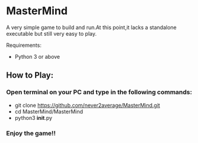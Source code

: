 # MasterMind

A very simple game to build and run.At this point,it lacks a standalone executable but still very easy to play.

Requirements:<br>
* Python 3 or above

## How to Play:<br>

### Open terminal on your PC and type in the following commands:<br> 
* git clone https://github.com/never2average/MasterMind.git
* cd MasterMind/MasterMind
* python3 __init__.py

### Enjoy the game!!
